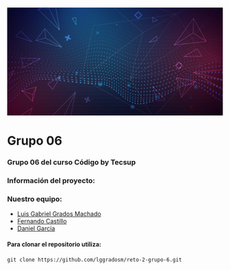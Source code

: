 ![alt text](./assets/img/abstract-futuristic-background.jpg)

# **Grupo 06**

### Grupo 06 del curso Código by Tecsup

### Información del proyecto:

### Nuestro equipo:

- [Luis Gabriel Grados Machado](https://www.linkedin.com/in/luis-gabriel-grados-machado-5a839a13b)
- [Fernando Castillo]()
- [Daniel García]()

#### **Para clonar el repositorio utiliza:**

```
git clone https://github.com/lggradosm/reto-2-grupo-6.git
```
